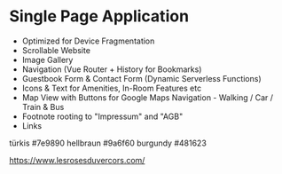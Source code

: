 # Single Page Application

- Optimized for Device Fragmentation
- Scrollable Website
- Image Gallery
- Navigation (Vue Router + History for Bookmarks)
- Guestbook Form & Contact Form (Dynamic Serverless Functions)
- Icons & Text for Amenities, In-Room Features etc
- Map View with Buttons for Google Maps Navigation - Walking / Car / Train & Bus
- Footnote rooting to "Impressum" and "AGB"
- Links

türkis #7e9890
hellbraun #9a6f60
burgundy #481623

https://www.lesrosesduvercors.com/
